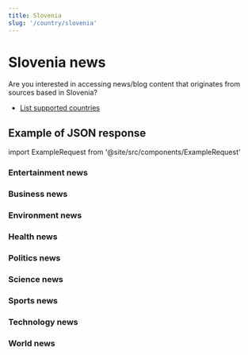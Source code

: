 ```yaml
---
title: Slovenia
slug: '/country/slovenia'
---
```


# Slovenia news

Are you interested in accessing news/blog content that originates from sources based in Slovenia?

- [List supported countries](/articles/countries)

## Example of JSON response

import ExampleRequest from '@site/src/components/ExampleRequest'

### Entertainment news
<ExampleRequest url="https://apitube.io/v1/news/articles?limit=2&category=news/Arts_and_Entertainment&country=si"></ExampleRequest>

### Business news
<ExampleRequest url="https://apitube.io/v1/news/articles?limit=2&category=news/Business&country=si"></ExampleRequest>

### Environment news
<ExampleRequest url="https://apitube.io/v1/news/articles?limit=2&category=news/Environment&country=si"></ExampleRequest>

### Health news
<ExampleRequest url="https://apitube.io/v1/news/articles?limit=2&category=news/Health&country=si"></ExampleRequest>

### Politics news
<ExampleRequest url="https://apitube.io/v1/news/articles?limit=2&category=news/Politics&country=si"></ExampleRequest>

### Science news
<ExampleRequest url="https://apitube.io/v1/news/articles?limit=2&category=news/Science&country=si"></ExampleRequest>

### Sports news
<ExampleRequest url="https://apitube.io/v1/news/articles?limit=2&category=news/Sports&country=si"></ExampleRequest>

### Technology news
<ExampleRequest url="https://apitube.io/v1/news/articles?limit=2&category=news/Technology&country=si"></ExampleRequest>

### World news
<ExampleRequest url="https://apitube.io/v1/news/articles?limit=2&category=news/World&country=si"></ExampleRequest>
